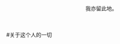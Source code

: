 <html>
<head>
     <title>关于这个人的一切</title> 
     <meta charset=utf-8>
</head>
     <body> 
     <br>
     <br>
    <center> 我亦留此地。</center><br>
     <br>
     <br>
  #关于这个人的一切 
          
</body>
</html>

